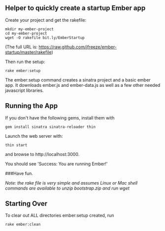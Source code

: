 ## Helper to quickly create a startup Ember app

Create your project and get the rakefile:

    mkdir my-ember-project
    cd my-ember-project
    wget -O rakefile bit.ly/EmberStartup

(The full URL is: https://raw.github.com/jfreeze/ember-startup/master/rakefile)

Then run the setup:

    rake ember:setup

The ember:setup command creates a sinatra project and a basic ember app.
It downloads ember.js and ember-data.js as well as a few other needed javascript libraries.

## Running the App

If you don't have the following gems, install them with

    gem install sinatra sinatra-reloader thin 

Launch the web server with:

    thin start

and browse to http://localhost:3000.

You should see 'Success: You are running Ember!'

###Have fun.

*Note: the rake file is very simple and assumes Linux or Mac shell commands are available to unzip bootstrap.zip and run wget*


## Starting Over

To clear out ALL directories ember:setup created, run

    rake ember:clean

